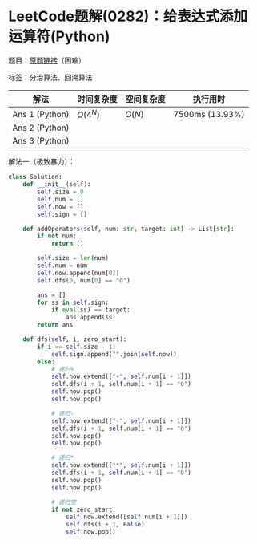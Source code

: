 # LeetCode题解(0282)：给表达式添加运算符(Python)

题目：[原题链接](https://leetcode-cn.com/problems/expression-add-operators/)（困难）

标签：分治算法、回溯算法

| 解法           | 时间复杂度 | 空间复杂度 | 执行用时        |
| -------------- | ---------- | ---------- | --------------- |
| Ans 1 (Python) | $O(4^N)$   | $O(N)$     | 7500ms (13.93%) |
| Ans 2 (Python) |            |            |                 |
| Ans 3 (Python) |            |            |                 |

解法一（极致暴力）：

```python
class Solution:
    def __init__(self):
        self.size = 0
        self.num = []
        self.now = []
        self.sign = []

    def addOperators(self, num: str, target: int) -> List[str]:
        if not num:
            return []

        self.size = len(num)
        self.num = num
        self.now.append(num[0])
        self.dfs(0, num[0] == "0")

        ans = []
        for ss in self.sign:
            if eval(ss) == target:
                ans.append(ss)
        return ans

    def dfs(self, i, zero_start):
        if i == self.size - 1:
            self.sign.append("".join(self.now))
        else:
            # 递归+
            self.now.extend(["+", self.num[i + 1]])
            self.dfs(i + 1, self.num[i + 1] == "0")
            self.now.pop()
            self.now.pop()

            # 递归-
            self.now.extend(["-", self.num[i + 1]])
            self.dfs(i + 1, self.num[i + 1] == "0")
            self.now.pop()
            self.now.pop()

            # 递归*
            self.now.extend(["*", self.num[i + 1]])
            self.dfs(i + 1, self.num[i + 1] == "0")
            self.now.pop()
            self.now.pop()

            # 递归空
            if not zero_start:
                self.now.extend([self.num[i + 1]])
                self.dfs(i + 1, False)
                self.now.pop()
```

